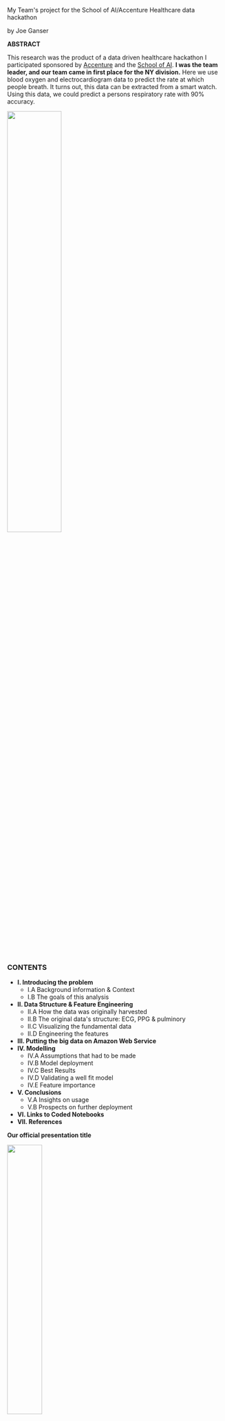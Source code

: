 My Team's project for the School of AI/Accenture Healthcare data hackathon

by Joe Ganser

**ABSTRACT**

This research was the product of a data driven healthcare hackathon I participated sponsored by [Accenture](https://www.accenture.com) and the [School of AI](https://www.theschool.ai/). **I was the team leader, and our team came in first place for the NY division.** Here we use blood oxygen and electrocardiogram data to predict the rate at which people breath. It turns out, this data can be extracted from a smart watch. Using this data, we could predict a persons respiratory rate with 90% accuracy.

<img src='https://raw.githubusercontent.com/JoeGanser/Predicting_Respiratory_Rate/master/images/group_shot.jpg' width='50%' height='50%'>

### CONTENTS
* **I. Introducing the problem**
   * I.A Background information & Context
   * I.B The goals of this analysis   
* **II. Data Structure & Feature Engineering**
    * II.A How the data was originally harvested
    * II.B The original data's structure: ECG, PPG & pulminory
    * II.C Visualizing the fundamental data
    * II.D Engineering the features
* **III. Putting the big data on Amazon Web Service**
* **IV. Modelling**
    * IV.A Assumptions that had to be made
    * IV.B Model deployment
    * IV.C Best Results
    * IV.D Validating a well fit model
    * IV.E Feature importance
* **V. Conclusions**
    * V.A Insights on usage
    * V.B Prospects on further deployment
* **VI. Links to Coded Notebooks**
* **VII. References**

**Our official presentation title**

<img src='https://raw.githubusercontent.com/JoeGanser/Predicting_Respiratory_Rate/master/images/catching_your_breath.png' width='40%' height='40%'>

# I. Introducing the problem 

**Background information & Context**

[Electrocardiogram (ECG)](https://en.wikipedia.org/wiki/Electrocardiography) data and [photoplethysmogram (PPG)](https://en.wikipedia.org/wiki/Photoplethysmogram#Photoplethysmograph) data are extremely useful in healthcare. They are used to assist in diagnostic methods for a wide array of diseases. ECG measures cardiac properties and PPG data measures blood oxygen levels using optical instruments. (1,2)

Both ECG and PPG data can be extracted from a smart watch at the same level of accuracy and precisions of machines found in hospitals. ECG and PPG can be combined to predict breathing rate, and using the combination of all this data (3,4,5).

The data used for this analysis was not actually collected from a smart watch, but smart watches have the capability to collect the same data. The data used in this analysis was from 53 patients in intensive care, where their ECG, PPG and breathing rates were measured. (4,5,6)

<img src='https://raw.githubusercontent.com/JoeGanser/Predicting_Respiratory_Rate/master/images/smart_watch.png' width='50%' height='50%'>

**Goals of the analysis**

The goal was to use supervised machine learning techniques to predict a persons breathing rate using real time, continuous PPG and ECG data.

In conjunction, it was also our goal to investigate the feasibility of using this type of data for enhancing diagnostic processes in healthcare. We ended by speculating on the market evolution of technology that integrates these methods.

# II. Data Structure & Feature Engineering

**How the data was originally harvested**

The data used for this analysis was time series recorded from 53 ICU patients, in age ranges between 19-84. Both male and female patients were present. They were recorded using hospital based ECG and PPG devices, and a breathing apparatus. Continuous measurements for each patient were made across apporximately 8 minutes (6).

**The original data's structure: ECG, PPG & pulminory**

The data was aggregated from two fundamental sources - one which was collected at 1Hz and the other at 125Hz. These were then joined in a left outer manor. Some of the key features were;

* Respiratory rate (the supervised learning target)
* Pulse
* Blood oxygen level
* Pleth (pulmonary data)
* V (voltage)
* AVR
* II


The 1Hz data looked like this;

Time (s)| HR| PULSE| SpO2
---|---|---|---
0|93|92|96
1|92|92|96
2|92|92|96
3|92|93|96
4|92|93|96

The 125Hz data looked like this;

Time (s)| RESP| PLETH| II| V| AVR
---|---|---|---|---|---
0.0|0.25806|0.59531|-0.058594|0.721569|0.859379
0.008|0.26393|0.59042|-0.029297|0.69608|0.69531
0.016|0.269790|0.58358|0.179690|0.7|0.45508
0.024|0.27566|0.57771|0.84375|0.32941|0.041016
0.032|0.2825|0.57283|1.3184|0.078431|-0.099609

After combining with left outer join, we got;

Time (s)| RESP| PLETH| V| AVR| II| HR| PULSE| SpO2
---|---|---|---|---|---|---|---|---
0.0|0.25806|0.59531|0.721569|0.859379|-0.0585944|93|92|96
0.008|0.26393|0.59042|0.69608|0.69531|-0.029297|93|92|96
0.016|0.269790|0.58358|0.7|0.45508|0.17969|93|92|96
0.024|0.27566|0.57771|0.32941|0.041016|0.84375|93|92|96
0.032|0.2825|0.57283|0.078431|-0.099609|1.3184|93|92|96

For each person in the study, this amounted to about 60,000 rows. When all 53 people were combined, we were left with approximately 2.7 million rows (about 1.2Gb of data.)

**Visualizing the fundamental data**

The data was fundamentally time series based. Here are a few snapshots of some of the key features;
<p></p>

<img src='https://raw.githubusercontent.com/JoeGanser/Predicting_Respiratory_Rate/master/images/graphics.png' width='60%' height='60%'>

**Feature engineering**

Considering the aggregation of the data from 125Hz, the values of the metrics varied quite a bit in each second. Thus, summary statistics of the 125 values collected each second could be engineered into features. Specifically, these features were;

* Max value
* Min value
* Mean value
* Kurtosis value
* Skew value

(Over the distribution of the 125 measurements made each second). To create these features, a function was created.


```python
from scipy.stats import kurtosis,skew

def make_features(frame):
    frame.fillna(numerics.mean(),inplace=True) 
    Hz_125_cols = [' RESP', ' PLETH', ' V', ' AVR', ' II']
    Min = frame[Hz_125_cols+['sec']].groupby('sec').min()
    Min.columns = [i+'_Min' for i in Min.columns]
    Max = frame[Hz_125_cols+['sec']].groupby('sec').max()
    Max.columns = [i+'_Max' for i in Max.columns]
    Mean = frame[Hz_125_cols+['sec']].groupby('sec').mean()
    Mean.columns = Mean.columns = [i+'_Mean' for i in Mean.columns]
    Kurt = frame[Hz_125_cols+['sec']].groupby('sec').agg(lambda x: kurtosis(x))
    Kurt.columns = [i+'_Kurt' for i in Kurt.columns]
    Skw = frame[Hz_125_cols+['sec']].groupby('sec').agg(lambda x: skew(x))
    Skw.columns = [i+'_Skw' for i in Skw.columns]
    summary_frames = [Min,Max,Mean,Kurt,Skw]
    one_sec_summary = pd.concat(summary_frames,axis=1).reset_index()
    frame = frame.merge(one_sec_summary,on='sec',how='outer')
    return frame
```

Time (s)| RESP| PLETH| V| AVR| II| HR| PULSE| SpO2| RESP_Min| PLETH_Min| V_Min| AVR_Min| II_Min| RESP_Max| PLETH_Max| V_Max| AVR_Max| II_Max| RESP_Mean| PLETH_Mean| V_Mean| AVR_Mean| II_Mean| RESP_Kurt| PLETH_Kurt| V_Kurt| AVR_Kurt| II_Kurt| RESP_Skw| PLETH_Skw| V_Skw| AVR_Skw| II_Skw
---|---|---|---|---|---|---|---|---|---|---|---|---|---|---|---|---|---|---|---|---|---|---|---|---|---|---|---|---|---|---|---|---|---
0.0|0.25806|0.59531|0.72157|0.85938|-0.05859|93|92|96|0.25806|0.37732|0.07451|-0.09961|-0.21484|1.0|0.59531|0.87059|1.0254|1.3438|0.70822|0.46446|0.75551|0.81947|-0.02431|-1.40052|-1.08775|10.3465|13.15985|13.94906|-0.24258|0.48232|-3.05758|-3.3357|3.5823
0.008|0.26393|0.59042|0.69608|0.69531|-0.0293|93|92|96|0.25806|0.37732|0.07451|-0.09961|-0.21484|1.0|0.59531|0.87059|1.0254|1.3438|0.70822|0.46446|0.75551|0.81947|-0.02431|-1.40052|-1.08775|10.3465|13.15985|13.94906|-0.24258|0.48232|-3.05758|-3.3357|3.5823
0.016|0.26979|0.58358|0.7|0.45508|0.17969|93|92|96|0.25806|0.37732|0.07451|-0.09961|-0.21484|1.0|0.59531|0.87059|1.0254|1.3438|0.70822|0.46446|0.75551|0.81947|-0.02431|-1.40052|-1.08775|10.3465|13.15985|13.94906|-0.24258|0.48232|-3.05758|-3.3357|3.5823
0.024|0.27566|0.57771|0.32941|0.04102|0.84375|93|92|96|0.25806|0.37732|0.07451|-0.09961|-0.21484|1.0|0.59531|0.87059|1.0254|1.3438|0.70822|0.46446|0.75551|0.81947|-0.02431|-1.40052|-1.08775|10.3465|13.15985|13.94906|-0.24258|0.48232|-3.05758|-3.3357|3.5823
0.032|0.2825|0.57283|0.07843|-0.09961|1.3184|93|92|96|0.25806|0.37732|0.07451|-0.09961|-0.21484|1.0|0.59531|0.87059|1.0254|1.3438|0.70822|0.46446|0.75551|0.81947|-0.02431|-1.40052|-1.08775|10.3465|13.15985|13.94906|-0.24258|0.48232|-3.05758|-3.3357|3.5823

# III. Putting the big data on Amazon Web Service

During the hackathon, Accenture provided us with a $125 gift certificate to create and Amazon Web Service EC2 instance.

This enabled us to use a p3.2x large instance, putting 1.2Gb into the system. Despite our enhanced processing capability, it was still challenging and time consuming to run all the models. It took approximately 6-10 minutes to run the full models on AWS.

# IV. Modelling

Multiple attempts using regression techniques were made to model the data. Using resp as our target, our goal was to optimize performance on the metrics of;
* R2 score
* Mean squared error
* Model evaluation time (seconds)

**Assumptions that had to be made**

To make a regression analysis on time series data, we had to assume the time series is itself stationary. This means that the value of the feature we're analyzing has an average and variance that is constant in time.

Stated mathematically, the assumptions were;

<img src='https://raw.githubusercontent.com/JoeGanser/Time_Series_Of_Bitcoin_Ethereum/master/Crypto_8_2017_Files/stationarity_criteria.png' width='70%' height='70%'>

Are these assumptions valid or realistic? Yes definitiely so. Why? Because the people who were being studied in the original analysis for which the data is being collected were laying down in bed throughout the study. Thus, the there was no stimulus to change in the time series, and it can be assumed to have a constant trend.

**Model Development**

A function was created to put the data through a pipeline for which it was fitted and scored on several different types of models. The models that were compared were

* Ordinary Least Squares
* Lasso Regression
* Elastic Net Regression
* Ridge regression
* Bayesian Ridge
* K-neighbors regression
* Random Forest Regression


The function that produced this system was this;


```python
import time
import numpy as np
from sklearn.metrics import r2_score,mean_squared_error,mean_absolute_error
from sklearn.linear_model import Lasso,Ridge,ElasticNet, BayesianRidge, LinearRegression
from sklearn import neighbors
from sklearn.ensemble import RandomForestRegressor
from sklearn.model_selection import train_test_split

models = {'OLS':LinearRegression(),'ElasticNet':ElasticNet(),
          'BayesianRidge':BayesianRidge(),'Lasso':Lasso(),
         'Ridge':Ridge(),'KNN':neighbors.KNeighborsRegressor(),
         'rff':RandomForestRegressor()}

def model_performance(X,y):
    times =[]
    keys = []
    mean_squared_errors = []
    mean_abs_error = []
    R2_scores = []
    X_train, X_test, y_train, y_test = train_test_split(X, y, test_size=0.3, random_state=10)

    for k,v in models.items():
        model = v
        t0=time.time()
        model.fit(X_train, y_train)
        train_time = time.time()-t0
        t1 = time.time()
        pred = model.predict(X_test)
        predict_time = time.time()-t1
        pred = pd.Series(pred)
        Time_total = train_time+predict_time
        times.append(Time_total)
        R2_scores.append(r2_score(y_test,pred))
        mean_squared_errors.append(mean_squared_error(y_test,pred))
        mean_abs_error.append(mean_absolute_error(y_test,pred))
        keys.append(k)
    table = pd.DataFrame({'model':keys, 'RMSE':mean_squared_errors,'MAE':mean_abs_error,'R2 score':R2_scores,'time':times})
    table['RMSE'] = table['RMSE'].apply(lambda x: np.sqrt(x))
    return table

model_performance(X,y)
```

**Best Results**

After running this function, we got a table of performance metrics for each model. Note this is when we run on one only one person's data. If we ran on everyone in the study, the metrics were approximately the same.

model|R2 score|time(s)|RMSE
---|---|---|---
Random Forest|0.90017|2.85901|0.11014
KNN|0.82439|4.02399|0.12569
BayesianRidge|0.53836|0.076529|0.203805
Ridge|0.53835|0.02263|0.20380
OLS|0.53835|0.36989|0.20380
ElasticNet|-1.24037e-05|0.02514|0.29996
Lasso|-1.24037e-05|0.02388|0.29996

Clearly, it was the random forest regressor that achieved the best results.

**Validating a well fit model**

Aside from simply metrics of performance, it's also good to look at how well the model has been fit. Here we see distribution of errors on the train set and the test set;

<img src='https://raw.githubusercontent.com/JoeGanser/Predicting_Respiratory_Rate/master/images/RF_fit.png' width='80%' height='80%'>

The frequency count may be slightly different in scale, but this is ok because its size difference is proprotional to the size differences in the train set and the test set.

**Feature importance**

One of the beauties of the random forest package, is it allows us to create an output describing the magnitude of feature importances.

<img src='https://raw.githubusercontent.com/JoeGanser/Predicting_Respiratory_Rate/master/images/feature_importance.png' width='80%' height='80%'>

It was also noticed that if we eliminated the plethysmogram data, we could still predict breathing rate with upto about 80% accuracy.

# V. Conclusions

We can draw a few conclusions.
* Using a persons plethysmogram and electrocardiogram data we can predict their respiratory rate with 90% accuracy.
* If we train on multiple people's data, we predict anyone's respiratory rate with very good data.
    
    
**Insights on usage**

Being able to predict user's breathing rate with home based wearable technology opens up a lot of opportunities for healthcare. This can allow us to do things such as;

* Have doctors monitor our health at home
* Enhance and assist with continuous health monitoring
* Prevent major health crises before they occur.

**Prospects on further usage**

Perhaps these algorithms and data collection techniques can be put into smart watch/phone apps. Software could be created that allows for automation of doctor patient interaction, notifying healthcare professionals in real time when a serious issue arises.

Smart watches might save lives one day!

<img src='https://raw.githubusercontent.com/JoeGanser/Predicting_Respiratory_Rate/master/images/smart_watch_ECG.gif'>

# VI. Links to coded notebooks

* [Downloading and aggregating the data](https://github.com/JoeGanser/Predicting_Respiratory_Rate/blob/master/download_data.ipynb)
* [Modelling the data](https://github.com/JoeGanser/Predicting_Respiratory_Rate/blob/master/Modelling_Comparison_on_person12.ipynb)
* [Random forest performance](https://github.com/JoeGanser/Predicting_Respiratory_Rate/blob/master/random_forest_performance.ipynb)
* [Main github repository](https://github.com/JoeGanser/Predicting_Respiratory_Rate/)

# VII. References
1. **Electrocardiogram (ECG)** https://en.wikipedia.org/wiki/Electrocardiography
2. **Photoplethysmogram (PPG)** https://en.wikipedia.org/wiki/Photoplethysmogram#Photoplethysmograph
3. **Probabilistic Estimation of Respiratory Rate from Wearable Sensors, Pimentel, Charlton, Clifton, Institute of Biomedical Engineering, Oxford University** http://www.robots.ox.ac.uk/~davidc/pubs/springer2015.pdf
4. **PPG data can be extracted using smart watches:** https://www.ncbi.nlm.nih.gov/pubmed/26737690
5. **ECG data cen be extracted using smart watches:** https://www.theatlantic.com/technology/archive/2019/02/the-apple-watch-ekgs-hidden-purpose/573385/
6. **Clinical data on breathing rates, ppg, and ecg data from ICU patients** https://physionet.org/physiobank/database/
